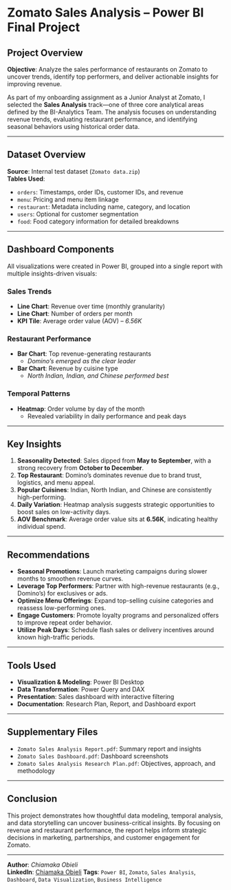# Zomato Sales Analysis – Power BI Final Project

## Project Overview

**Objective**: Analyze the sales performance of restaurants on Zomato to uncover trends, identify top performers, and deliver actionable insights for improving revenue.

As part of my onboarding assignment as a Junior Analyst at Zomato, I selected the **Sales Analysis** track—one of three core analytical areas defined by the BI-Analytics Team. The analysis focuses on understanding revenue trends, evaluating restaurant performance, and identifying seasonal behaviors using historical order data.

---

## Dataset Overview

**Source**: Internal test dataset (`Zomato data.zip`)  
**Tables Used**:
- `orders`: Timestamps, order IDs, customer IDs, and revenue
- `menu`: Pricing and menu item linkage
- `restaurant`: Metadata including name, category, and location
- `users`: Optional for customer segmentation
- `food`: Food category information for detailed breakdowns

---

## Dashboard Components

All visualizations were created in Power BI, grouped into a single report with multiple insights-driven visuals:

### Sales Trends

- **Line Chart**: Revenue over time (monthly granularity)
- **Line Chart**: Number of orders per month
- **KPI Tile**: Average order value (AOV) – _6.56K_

### Restaurant Performance

- **Bar Chart**: Top revenue-generating restaurants
  - _Domino’s emerged as the clear leader_
- **Bar Chart**: Revenue by cuisine type
  - _North Indian, Indian, and Chinese performed best_

### Temporal Patterns

- **Heatmap**: Order volume by day of the month
  - Revealed variability in daily performance and peak days

---

## Key Insights

1. **Seasonality Detected**: Sales dipped from **May to September**, with a strong recovery from **October to December**.
2. **Top Restaurant**: Domino’s dominates revenue due to brand trust, logistics, and menu appeal.
3. **Popular Cuisines**: Indian, North Indian, and Chinese are consistently high-performing.
4. **Daily Variation**: Heatmap analysis suggests strategic opportunities to boost sales on low-activity days.
5. **AOV Benchmark**: Average order value sits at **6.56K**, indicating healthy individual spend.

---

## Recommendations

- **Seasonal Promotions**: Launch marketing campaigns during slower months to smoothen revenue curves.
- **Leverage Top Performers**: Partner with high-revenue restaurants (e.g., Domino’s) for exclusives or ads.
- **Optimize Menu Offerings**: Expand top-selling cuisine categories and reassess low-performing ones.
- **Engage Customers**: Promote loyalty programs and personalized offers to improve repeat order behavior.
- **Utilize Peak Days**: Schedule flash sales or delivery incentives around known high-traffic periods.

---

## Tools Used

- **Visualization & Modeling**: Power BI Desktop
- **Data Transformation**: Power Query and DAX
- **Presentation**: Sales dashboard with interactive filtering
- **Documentation**: Research Plan, Report, and Dashboard export

---

## Supplementary Files

- `Zomato Sales Analysis Report.pdf`: Summary report and insights
- `Zomato Sales Dashboard.pdf`: Dashboard screenshots
- `Zomato Sales Analysis Research Plan.pdf`: Objectives, approach, and methodology

---

## Conclusion

This project demonstrates how thoughtful data modeling, temporal analysis, and data storytelling can uncover business-critical insights. By focusing on revenue and restaurant performance, the report helps inform strategic decisions in marketing, partnerships, and customer engagement for Zomato.

---

**Author**: *Chiamaka Obieli*  
**LinkedIn**: [Chiamaka Obieli](www.linkedin.com/in/chiamaka-obieli-939b5284)
**Tags**: `Power BI`, `Zomato`, `Sales Analysis`, `Dashboard`, `Data Visualization`, `Business Intelligence`

